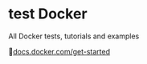 # test Docker

All Docker tests, tutorials and examples

:link:[docs.docker.com/get-started](https://docs.docker.com/get-started/part2/#build-the-app)
